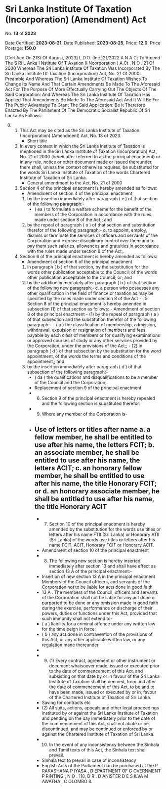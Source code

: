 # Sri Lanka Institute Of Taxation (Incorporation) (Amendment) Act

No. **13** of **2023**

Date Certified: **2023-08-21**, Date Published: **2023-08-25**, Price: **12.0**, Price Postage: **150.0**

[Certified On 21St Of August, 2023]
L.D.O. (Inc.)21/2022
A N   A Ct    To    Amend   The  S Ri  L Anka  I Nstitute   Of  T Axation (I Ncorporation ) A Ct , N O . 21  Of  2000
Whereas The Sri Lanka Institute Of Taxation Was Incorporated By The Sri Lanka Institute Of Taxation (Incorporation) Act, No. 21 Of 2000:
Preamble
And Whereas The Sri Lanka Institute Of Taxation Wishes To Change Its Name And That Certain Amendments Be Made To The Aforesaid Act For The Purpose Of More Effectually Carrying Out The Objects Of The Said Corporation:
And Whereas The Sri Lanka Institute Of Taxation Has Applied That Amendments Be Made To The Aforesaid Act And It Will Be For The Public Advantage To Grant The Said Application:
Be It Therefore Enacted By The Parliament Of The Democratic Socialist Republic Of Sri Lanka As Follows:

0. 
    1. This Act may be cited as the Sri Lanka Institute of Taxation (Incorporation) (Amendment) Act, No. 13 of 2023.
        - Short title
    2. In every context in which the Sri Lanka Institute of Taxation is mentioned in the Sri Lanka Institute of Taxation (Incorporation) Act, No. 21 of 2000 (hereinafter referred to as the principal enactment) or in any rule, notice or other document made or issued thereunder, there shall, unless the context otherwise requires, be substituted for the words Sri Lanka Institute of Taxation  of the words Chartered Institute of Taxation of Sri Lanka.
        - General amendment to the Act, No. 21 of 2000
    3. Section 4 of the principal enactment is hereby amended as follows:
        - Amendment of section 4 of the principal enactment
        1. by the insertion immediately after paragraph ( e ) of that section of the following paragraph:-
            - ( ea ) to formulate a welfare scheme for the benefit of the members of the Corporation in accordance with the rules made under section 8 of the Act;; and
        2. by the repeal of paragraph ( o ) of that section and substitution therefor of the following paragraph:-
            o. to appoint, employ, dismiss or terminate the services of officers and servants of the Corporation and exercise disciplinary control over them and to pay them such salaries, allowances and gratuities in accordance with the rules made under section 8 of the Act;.
    4. Section 6 of the principal enactment is hereby amended as follows:
        - Amendment of section 6 of the principal enactment
        1. in paragraph ( b ) of that section, by the substitution for the words other publication acceptable to the Council; of the words other publication acceptable to the Council; or; and
        2. by the addition immediately after paragraph ( b ) of that section of the following new paragraph:-
            c. a person who possesses any other qualification in the field of finance or taxation as may be specified by the rules made under section 8 of the Act
                - . 5. Section 8 of the principal enactment is hereby amended in subsection (1) of that section as follows:
                - Amendment of section 8 of the principal enactment
                - (1) by the repeal of paragraph ( a ) of that subsection and the substitution therefor of the following paragraph:-
                - ( a ) the classification of membership, admission, withdrawal, expulsion or resignation of members and fees, payable by each class of members or for qualifying examinations or approved courses of study or any other services provided by the Corporation, under the provisions of the Act;;
                - (2) in paragraph ( d ) of that subsection by the substitution for the word appointment, of the words the terms and conditions of the appointment,; and
        3. by the insertion immediately after paragraph ( d ) of that subsection of the following paragraph:-
            - ( da ) the qualifications and disqualifications to be a member of the Council and the Corporation;.
            - Replacement of section 9 of the principal enactment
            - 6.  Section 9 of the principal enactment is hereby repealed and the following section is substituted therefor:
            - 9. Where any member of the Corporation is-
            - Use of letters or titles after name
            a. a fellow member, he shall be entitled to use after his name, the letters FCIT;
            b. an associate member, he shall be entitled to use after his name, the letters ACIT;
            c. an honorary fellow member, he shall be entitled to use after his name, the title Honorary FCIT; or
            d. an honorary associate member, he shall be entitled to use after his name, the title Honorary ACIT
                - 
                - 7. Section 10 of the principal enactment is hereby amended by the substitution for the words use titles or letters after his name FTII (Sri Lanka) or Honorary ATII (Sri Lanka) of the words use titles or letters after his name FCIT, ACIT, Honorary FCIT or Honorary ACIT.
                - Amendment of section 10 of the principal enactment
                - 8.  The following new section is hereby inserted immediately after section 13 and shall have effect as section 13 A  of the principal enactment:-
                - Insertion of new section 13 A  in the principal enactment Members of the Council officers, and servants of the Corporation not to be liable for acts done in good faith
                - 13 A . The members of the Council, officers and servants of the Corporation shall not be liable for any act done or purported to be done or any omission made in good faith during the exercise, performance or discharge of their powers, duties or functions under this Act, provided that such immunity shall not extend to-
                - ( a ) liability for a criminal  offence under any written law for the time beign in force;
                - ( b ) any act done in contravention of the provisions of this Act, or any other applicable written law, or any regulation made thereunder
                - 
                - 9.  (1) Every contract, agreement or other instrument or document whatsoever made, issued or executed prior to the date of commencement of this Act, and subsisting on that date by or in favour of the Sri Lanka Institute of Taxation shall be deemed, from and after the date of commencement of this Act, to be and to have been made, issued or executed by or in, favour of the Chartered Institute of Taxation of Sri Lanka.
                - Saving for contracts etc
                - (2) All suits, actions, appeals and other legal proceedings instituted by or against the Sri Lanka Institute of Taxation and pending on the day immediately prior to the date of the commencement of this Act, shall not abate or be discontinued, and may be continued or enforced by or against the Chartered Institute of Taxation of Sri Lanka.
                - 10. In the event of any inconsistency between the Sinhala and Tamil texts of this Act, the Sinhala text shall prevail.
                - Sinhala text to prevail in case of inconsistency
                - English Acts of the Parliament can be purchased at the P RAKASHANA  P IYASA , D EPARTMENT   OF G OVERNMENT  P RINTING , N O . 118, D R . D ANISTER  D E  S ILVA  M AWATHA , C OLOMBO  8.